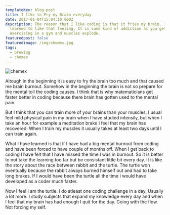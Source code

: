 ```yaml
---
templateKey: blog-post
title: I like to Fry my Brain everyday
date: 2017-01-04T15:04:10.000Z
description: The reason that I like coding is that it fries my brain. I have
  learned to like that feeling. It is same kind of addiction as you get from
  exercising in a gym and muscles explode.
featuredpost: false
featuredimage: /img/chemex.jpg
tags:
  - brewing
  - chemex
---
```

![chemex](/img/chemex.jpg)

Altough in the beginning it is easy to fry the brain too much and that caused me brain burnout. Somehow in the beginning the brain is not so prepare for the mental toll the coding causes. I think that is why matematicians get faster better in coding because there brain has gotten used to the mental pain. 

But I think that you can train more of your brains than your muscles. I usual feel mild physical pain in my brain when I have studied intensily, but when I take an hour for example a meditation brake I feel that my brain has recovered. When I train my muscles it usually takes at least two days until I can train again.

What I have learned is that if I have had a big mental burnout from coding and have been forced to have couple of months off. When I get back to coding I have felt that I have missed the time I was in burnout. So it is better to not take the learning too far but be consistant little bit every day. It is like the story about the race between rabbit and the turtle. The turtle won eventually because the rabbit always burned himself out and had to take long brakes. If I would have been the turtle all the time I would have developed as a coder much faster. 

Now I feel I am the turtle. I do atleast one coding challenge in a day. Usually a lot more. I study subjects that expand my knowledge every day and when I feel that my brain has had enough I quit for the day. Going with the flow. Not forcing my self.

```

```